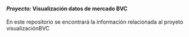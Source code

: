 #### *Proyecto:* Visualización datos de mercado BVC

En este repositorio se encontrará la información relacionada al proyeto visualizaciónBVC

